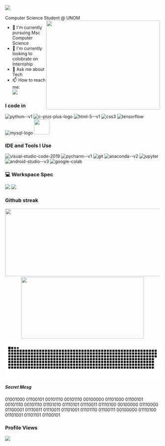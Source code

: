 ##
<img  src="https://readme-typing-svg.herokuapp.com/?font=Righteous&size=35&center=true&vCenter=true&width=500&height=70&duration=4000&lines=Hi+There!+👋;+I'm+Tinu+!;" />

Computer Science Student @ UNOM
<img align="right" width="370" height="290" src="https://i.pinimg.com/originals/47/f0/34/47f0342cec72b800463bf003eac1257e.gif">
- 🌱 I'm currently pursuing Msc Computer Science
- 👯 I'm currently looking to colobrate on Internship
- 💬 Ask me about Tech
- 📫 How to reach me:
<br /> [<img src="https://img.shields.io/badge/LinkedIn-0077B5?style=for-the-badge&logo=linkedin&logoColor=white" />](https://www.linkedin.com/in/tinuanandh-n-773144245)

### I code in
<img width="48" height="48" src="https://img.icons8.com/color/48/python--v1.png" alt="python--v1"/> <img width="48" height="48" src="https://img.icons8.com/color/48/c-plus-plus-logo.png" alt="c-plus-plus-logo"/> <img width="48" height="48" src="https://img.icons8.com/color/48/html-5--v1.png" alt="html-5--v1"/> <img width="48" height="48" src="https://img.icons8.com/color/48/css3.png" alt="css3"/> <img width="48" height="48" src="https://img.icons8.com/color/48/tensorflow.png" alt="tensorflow"/> <img width="48" height="48" src="https://img.icons8.com/color/48/mysql-logo.png" alt="mysql-logo"/> <img height="50" width="50" src="https://img.icons8.com/fluent/48/000000/arduino.png"/>

### IDE and Tools I Use
<img width="48" height="48" src="https://img.icons8.com/fluency/48/visual-studio-code-2019.png" alt="visual-studio-code-2019"/> <img width="48" height="48" src="https://img.icons8.com/color/48/pycharm--v1.png" alt="pycharm--v1"/> <img width="48" height="48" src="https://img.icons8.com/color/48/git.png" alt="git"/> <img width="48" height="48" src="https://img.icons8.com/fluency/48/anaconda--v2.png" alt="anaconda--v2"/> <img width="48" height="48" src="https://img.icons8.com/fluency/48/jupyter.png" alt="jupyter"/> <img width="48" height="48" src="https://img.icons8.com/color/48/android-studio--v3.png" alt="android-studio--v3"/> <img width="48" height="48" src="https://img.icons8.com/color/48/google-colab.png" alt="google-colab"/>

### 💻 Workspace Spec
<img height="30" src="https://img.shields.io/badge/AMD-Ryzen_5_4600H-ED1C24?style=for-the-badge&logo=amd&logoColor=white"/> <img height="30" src="https://img.shields.io/badge/NVIDIA-GTX1650-76B900?style=for-the-badge&logo=nvidia&logoColor=white"/>  

### Github streak
<p align="center">
  <img width="800" height="220" src="https://streak-stats.demolab.com?user=Tinuanandh&theme=highcontrast&hide_border=true&border_radius=5&card_width=800">
  
  <img width="400" height="200" src="https://github-readme-stats.vercel.app/api/top-langs/?username=Tinuanandh&size_weight=0.15&count_weight=0.5&layout=compact&theme=vision-friendly-dark">
</p>


<p align="center">
 <img width="1000" src="github-snake.svg" alt="snake"/>
</p>

##### Secret Mesg
 01001000 01100101 00101110 00101110 00100000 01101000 01100101 00101110 00101110 01101010 01110101 01110011 01110100 00100000 01110000 01100001 01110011 01110011 01101001 01101110 01100111 00100000 01110100 01101001 01101101 01100101

### Profile Views
![](https://komarev.com/ghpvc/?username=Tinuanandh)
